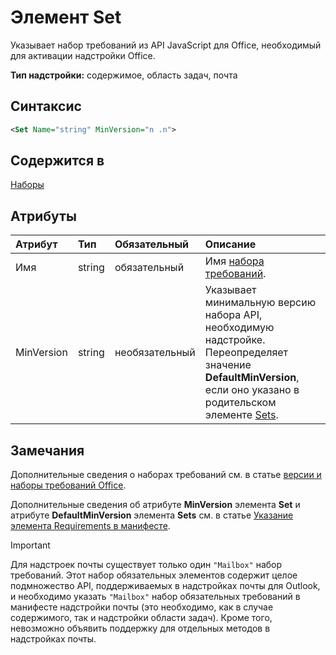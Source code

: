 # <a name="set-element"></a>Элемент Set

Указывает набор требований из API JavaScript для Office, необходимый для активации надстройки Office.

**Тип надстройки:** содержимое, область задач, почта

## <a name="syntax"></a>Синтаксис

```XML
<Set Name="string" MinVersion="n .n">
```

## <a name="contained-in"></a>Содержится в

[Наборы](sets.md)

## <a name="attributes"></a>Атрибуты

|**Атрибут**|**Тип**|**Обязательный**|**Описание**|
|:-----|:-----|:-----|:-----|
|Имя|string|обязательный|Имя [набора требований](https://docs.microsoft.com/office/dev/add-ins/develop/office-versions-and-requirement-sets).|
|MinVersion|string|необязательный|Указывает минимальную версию набора API, необходимую надстройке. Переопределяет значение **DefaultMinVersion**, если оно указано в родительском элементе [Sets](sets.md).|

## <a name="remarks"></a>Замечания

Дополнительные сведения о наборах требований см. в статье [версии и наборы требований  Office](https://docs.microsoft.com/office/dev/add-ins/develop/office-versions-and-requirement-sets).

Дополнительные сведения об атрибуте **MinVersion** элемента **Set** и атрибуте **DefaultMinVersion** элемента **Sets** см. в статье [Указание элемента Requirements в манифесте](https://docs.microsoft.com/office/dev/add-ins/develop/specify-office-hosts-and-api-requirements#set-the-requirements-element-in-the-manifest).

> [!IMPORTANT] 
> Для надстроек почты существует только один `"Mailbox"` набор требований. Этот набор обязательных элементов содержит целое подмножество API, поддерживаемых в надстройках почты для Outlook, и необходимо указать `"Mailbox"` набор обязательных требований в манифесте надстройки почты (это необходимо, как в случае содержимого, так и надстройки области задач). Кроме того, невозможно объявить поддержку для отдельных методов в надстройках почты.
